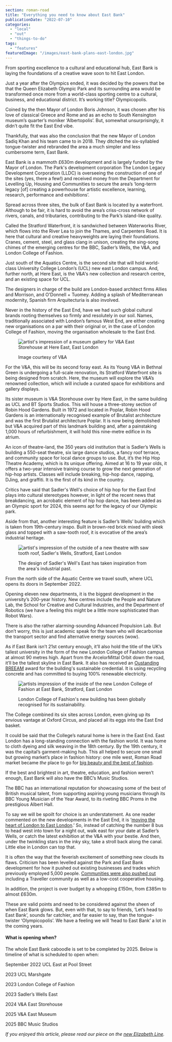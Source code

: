 ```yaml
---
section: roman-road
title: "Everything you need to know about East Bank"
publicationDate: "2022-07-10"
categories: 
  - "local"
  - "out"
  - "things-to-do"
tags: 
  - "features"
featuredImage: "/images/east-bank-plans-east-london.jpg"
---
```


From sporting excellence to a cultural and educational hub, East Bank is laying the foundations of a creative wave soon to hit East London.

Just a year after the Olympics ended, it was decided by the powers that be that the Queen Elizabeth Olympic Park and its surrounding area would be transformed once more from a world-class sporting centre to a cultural, business, and educational district. It’s working title? Olympicopolis.

Coined by the then Mayor of London Boris Johnson, it was chosen after his love of classical Greece and Rome and as an echo to South Kensington museum’s quarter’s moniker ‘Albertopolis’. But, somewhat unsurprisingly, it didn’t quite fit the East End vibe.

Thankfully, that was also the conclusion that the new Mayor of London Sadiq Khan and his team came to in 2018. They ditched the six-syllabled tongue-twister and rebranded the area a much simpler and less cumbersome term, East Bank.

East Bank is a mammoth £630m development and is largely funded by the Mayor of London. The Park's development corporation The London Legacy Development Corporation (LLDC) is overseeing the construction of one of the sites (yes, there a few!) and received money from the Department for Levelling Up, Housing and Communities to secure the area’s ‘long-term legacy \[of\] creating a powerhouse for artistic excellence, learning, research, performance and exhibitions’.

Spread across three sites, the bulk of East Bank is located by a waterfront. Although to be fair, it is hard to avoid the area’s criss-cross network of rivers, canals, and tributaries, contributing to the Park’s island-like quality.

Called the Stratford Waterfront, it is sandwiched between Waterworks River, which flows into the River Lea to join the Thames, and Carpenters Road. It is here that cultural and creative heavyweights are laying their foundations. Cranes, cement, steel, and glass clang in unison, creating the sing-song chimes of the emerging centres for the BBC, Sadler’s Wells, the V&A, and London College of Fashion.

Just south of the Aquatics Centre, is the second site that will hold world-class University College London’s (UCL) new east London campus. And, further north, at Here East, is the V&A's new collection and research centre, and an existing space for UCL.

The designers in charge of the build are London-based architect firms Allies and Morrison, and O'Donnell + Tuomey. Adding a splash of Mediterranean modernity, Spanish firm Arquitecturia is also involved.

Never in the history of the East End, have we had such global cultural brands rooting themselves so firmly and resolutely in our soil. Names, traditionally associated with London’s famous West End, are either creating new organisations on a par with their original or, in the case of London College of Fashion, moving the organisation wholesale to the East End.

<figure>

![artist's impression of a museum gallery for V&A East Storehouse at Here East, East London](/images/artists-impression-central-collection-hall-VA-east-storehouse-1024x576.jpg)

<figcaption>

Image courtesy of V&A

</figcaption>

</figure>

For the V&A, this will be its second foray east. As its Young V&A in Bethnal Green is undergoing a full-scale renovation, its Stratford Waterfront site is being designed from scratch. Here, the museum will explore the V&A’s renowned collection, which will include a curated space for exhibitions and gallery displays.

Its sister museum is V&A Storehouse over by Here East, in the same building as UCL and BT Sports Studios. This will house a three-storey section of Robin Hood Gardens. Built in 1972 and located in Poplar, Robin Hood Gardens is an internationally recognised example of Brutalist architecture and was the first Brutalist architecture Poplar. It is now being demolished but V&A acquired part of this landmark building and, after a painstaking 1,000 hours of refurbishment, it will hold this nine-metre edifice in its atrium. 

An icon of theatre-land, the 350 years old institution that is Sadler’s Wells is building a 550-seat theatre, six large dance studios, a fancy roof terrace, and community space for local dance groups to use. But, it’s the Hip Hop Theatre Academy, which is its unique offering. Aimed at 16 to 19 year olds, it offers a two-year intensive training course to grow the next generation of hip-hop artists. Classes will include breaking, hip-hop dance, rapping, DJing, and graffiti. It is the first of its kind in the country.

Critics have said that Sadler's Well's choice of hip hop for the East End plays into cultural stereotypes however, in light of the recent news that breakdancing, an acrobatic element of hip hop dance, has been added as an Olympic sport for 2024, this seems apt for the legacy of our Olympic park.

Aside from that, another interesting feature is Sadler’s Wells’ building which is taken from 19th-century inspo. Built in brown-red brick mixed with sleek glass and topped with a saw-tooth roof, it is evocative of the area’s industrial heritage.

<figure>

![artist's impression of the outside of a new theatre with saw tooth roof, Sadler's Wells, Stratford, East London](/images/artists-impression-sadlers-wells-east-bank-east-london-1024x630.jpg)

<figcaption>

The design of Sadler's Well's East has taken inspiration from the area's industrial past.

</figcaption>

</figure>

From the north side of the Aquatic Centre we travel south, where UCL opens its doors in September 2022.

Opening eleven new departments, it is the biggest development in the university’s 200-year history. New centres include the People and Nature Lab, the School for Creative and Cultural Industries, and the Department of Robotics (we have a feeling this might be a little more sophisticated than Robot Wars).

There is also the rather alarming-sounding Advanced Propulsion Lab. But don’t worry, this is just academic speak for the team who will decarbonise the transport sector and find alternative energy sources (wow).

As if East Bank isn’t 21st century enough, it’ll also hold the title of the UK’s tallest university in the form of the new London College of Fashion campus at almost 90 metres high. Apart from the ArcelorMittal Orbit down the road, it’ll be the tallest skyline in East Bank. It also has received an [Oustanding BREEAM](https://www.arts.ac.uk/about-ual/press-office/stories/east-bank-design-awarded-outstanding-breeam-standard) award for the building's sustainable credential. It is using recycling concrete and has committed to buying 100% renewable electricity.

<figure>

![artists impression of the inside of the new London College of Fashion at East Bank, Stratford, East London](/images/london-college-fashion-east-bank-inside-building-1024x770.jpg)

<figcaption>

London College of Fashion's new building has been globally recognised for its sustainability.

</figcaption>

</figure>

The College combined its six sites across London, even giving up its envious vantage at Oxford Circus, and placed all its eggs into the East End basket. 

It could be said that the College’s natural home is here in the East End. East London has a long-standing connection with the fashion world. It was home to cloth dyeing and silk weaving in the 18th century. By the 19th century, it was the capital’s garment-making hub. This all helped to secure one small but growing market’s place in fashion history: one mile west, Roman Road market became _the_ place to go for [big beauty and the best of fashion](https://romanroadlondon.com/east-end-cockney-culture-hair-beauty/).

If the best and brightest in art, theatre, education, and fashion weren’t enough, East Bank will also have the BBC’s Music Studios.

The BBC has an international reputation for showcasing some of the best of British musical talent, from supporting aspiring young musicians through its BBC Young Musician of the Year Award, to its riveting BBC Proms in the prestigious Albert Hall. 

To say we will be spoilt for choice is an understatement. As one reader commented on the new developments in the East End, it is ‘[moving the heart of London to East London](https://romanroadlondon.com/msg-sphere-olympic-park-planning-meeting-september-2021/#:~:text=Dover%20concluded%20by%20saying%20that%20by%20bringing%20the%20MSG%20Sphere%20to%20Stratford%2C%20it%20is%20%E2%80%98moving%20the%20heart%20of%20London%20to%20East%20London%2C%20and%20I%20really%2C%20really%20welcome%20it.%E2%80%99).’ So, instead of catching the number 8 bus to head west into town for a night out, walk east for your date at Sadler’s Wells, or catch the latest exhibition at the V&A with your bestie. And then, under the twinkling stars in the inky sky, take a stroll back along the canal. Little else in London can top that.

It is often the way that the feverish excitement of something new clouds its flaws. Criticism has been levelled against the Park and East Bank development for how it pushed out existing businesses and trades which previously employed 5,000 people. [Communities were also pushed out](https://romanroadlondon.com/ten-years-on-queen-elizabeth-olympic-park/) including a Traveller community as well as a low-cost cooperative housing.

In addition, the project is over budget by a whopping £150m, from £385m to almost £630m.

These are valid points and need to be considered against the sheen of when East Bank glows. But, even with that, to say to friends, ‘Let’s head to East Bank’, sounds far catchier, and far easier to say, than the tongue-twister ‘Olympicopolis’. We have a feeling we will ‘head to East Bank’ a lot in the coming years.

#### What is opening when?

The whole East Bank caboodle is set to be completed by 2025. Below is timeline of what is scheduled to open when:

September 2022 UCL East at Pool Street

2023 UCL Marshgate

2023 London College of Fashion

2023 Sadler’s Wells East

2024 V&A East Storehouse

2025 V&A East Museum

2025 BBC Music Studios 

_If you enjoyed this article, please read our piece on the [new Elizabeth Line](https://romanroadlondon.com/official-opening-date-elizabeth-line/)._

